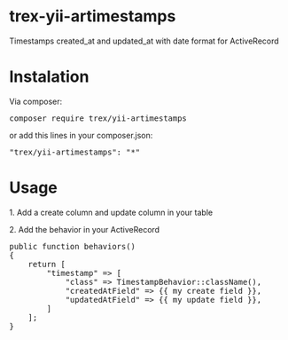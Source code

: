 # trex-yii-artimestamps
Timestamps created_at and updated_at with date format for ActiveRecord

<h1>Instalation</h1>

Via composer:
<pre>
composer require trex/yii-artimestamps
</pre>

or add this lines in your composer.json:

<pre>
"trex/yii-artimestamps": "*"
</pre>


<h1>Usage</h1>
<p>1. Add a create column and update column in your table</p>
<p>2. Add the behavior in your ActiveRecord</p>
<pre>
public function behaviors()
{
    return [
        "timestamp" => [
            "class" => TimestampBehavior::className(),
            "createdAtField" => {{ my create field }},
            "updatedAtField" => {{ my update field }},
        ]
    ];
}
</pre>
